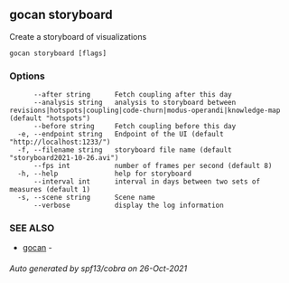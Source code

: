 ## gocan storyboard

Create a storyboard of visualizations

```
gocan storyboard [flags]
```

### Options

```
      --after string      Fetch coupling after this day
      --analysis string   analysis to storyboard between revisions|hotspots|coupling|code-churn|modus-operandi|knowledge-map (default "hotspots")
      --before string     Fetch coupling before this day
  -e, --endpoint string   Endpoint of the UI (default "http://localhost:1233/")
  -f, --filename string   storyboard file name (default "storyboard2021-10-26.avi")
      --fps int           number of frames per second (default 8)
  -h, --help              help for storyboard
      --interval int      interval in days between two sets of measures (default 1)
  -s, --scene string      Scene name
      --verbose           display the log information
```

### SEE ALSO

* [gocan](gocan.md)	 - 

###### Auto generated by spf13/cobra on 26-Oct-2021
